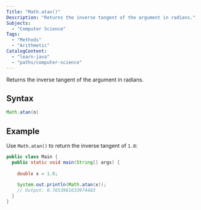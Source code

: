 ```yaml
---
Title: "Math.atan()"
Description: "Returns the inverse tangent of the argument in radians."
Subjects:
  - "Computer Science"
Tags:
  - "Methods"
  - "Arithmetic"
CatalogContent:
  - "learn-java"
  - "paths/computer-science"
---
```




Returns the inverse tangent of the argument in radians.

## Syntax

```java
Math.atan(n)
```

## Example 

Use `Math.atan()` to return the inverse tangent of `1.0`:

```java
public class Main {
  public static void main(String[] args) {
  
    double x = 1.0;
    
    System.out.println(Math.atan(x));
    // Output: 0.7853981633974483
  }
}
```
